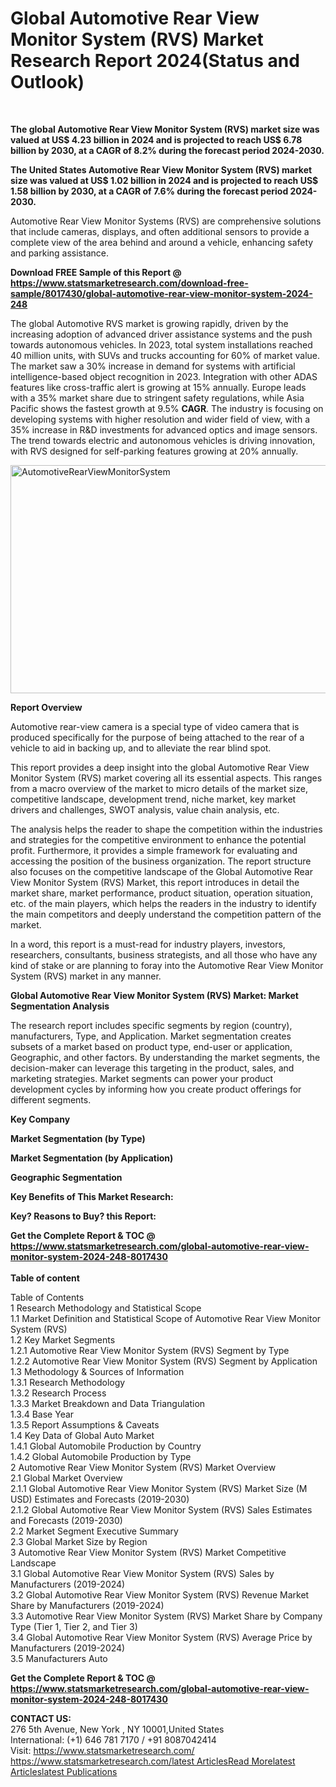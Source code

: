 <h1>Global Automotive Rear View Monitor System (RVS) Market Research Report 2024(Status and Outlook)</h1><br/><p><strong>The global Automotive Rear View Monitor System (RVS) market size was valued at US$ 4.23 billion in 2024 and is projected to reach US$ 6.78 billion by 2030, at a <strong>CAGR</strong> of 8.2% during the forecast period 2024-2030.</strong></p><p><strong>The United States Automotive Rear View Monitor System (RVS) market size was valued at US$ 1.02 billion in 2024 and is projected to reach US$ 1.58 billion by 2030, at a <strong>CAGR</strong> of 7.6% during the forecast period 2024-2030.</strong></p><p>Automotive Rear View Monitor Systems (RVS) are comprehensive solutions that include cameras, displays, and often additional sensors to provide a complete view of the area behind and around a vehicle, enhancing safety and parking assistance.</p><p><strong>Download FREE Sample of this Report @ <a href="https://www.statsmarketresearch.com/download-free-sample/8017430/global-automotive-rear-view-monitor-system-2024-248">https://www.statsmarketresearch.com/download-free-sample/8017430/global-automotive-rear-view-monitor-system-2024-248</a></strong></p><p>The global Automotive RVS market is growing rapidly, driven by the increasing adoption of advanced driver assistance systems and the push towards autonomous vehicles. In 2023, total system installations reached 40 million units, with SUVs and trucks accounting for 60% of market value. The market saw a 30% increase in demand for systems with artificial intelligence-based object recognition in 2023. Integration with other ADAS features like cross-traffic alert is growing at 15% annually. Europe leads with a 35% market share due to stringent safety regulations, while Asia Pacific shows the fastest growth at 9.5% <strong>CAGR</strong>. The industry is focusing on developing systems with higher resolution and wider field of view, with a 35% increase in R&D investments for advanced optics and image sensors. The trend towards electric and autonomous vehicles is driving innovation, with RVS designed for self-parking features growing at 20% annually.</p><p><img alt="AutomotiveRearViewMonitorSystem" src="https://www.grandresearchstore.com/assets/report-images/AutomotiveRearViewMonitorSystem.png" style="width: 730px; height: 365px;"></p><p><strong>Report Overview</strong></p><p>Automotive rear-view camera is a special type of video camera that is produced specifically for the purpose of being attached to the rear of a vehicle to aid in backing up, and to alleviate the rear blind spot.</p><p>This report provides a deep insight into the global Automotive Rear View Monitor System (RVS) market covering all its essential aspects. This ranges from a macro overview of the market to micro details of the market size, competitive landscape, development trend, niche market, key market drivers and challenges, SWOT analysis, value chain analysis, etc.</p><p>The analysis helps the reader to shape the competition within the industries and strategies for the competitive environment to enhance the potential profit. Furthermore, it provides a simple framework for evaluating and accessing the position of the business organization. The report structure also focuses on the competitive landscape of the Global Automotive Rear View Monitor System (RVS) Market, this report introduces in detail the market share, market performance, product situation, operation situation, etc. of the main players, which helps the readers in the industry to identify the main competitors and deeply understand the competition pattern of the market.</p><p>In a word, this report is a must-read for industry players, investors, researchers, consultants, business strategists, and all those who have any kind of stake or are planning to foray into the Automotive Rear View Monitor System (RVS) market in any manner.</p><p><strong>Global Automotive Rear View Monitor System (RVS) Market: Market Segmentation Analysis</strong></p><p>The research report includes specific segments by region (country), manufacturers, Type, and Application. Market segmentation creates subsets of a market based on product type, end-user or application, Geographic, and other factors. By understanding the market segments, the decision-maker can leverage this targeting in the product, sales, and marketing strategies. Market segments can power your product development cycles by informing how you create product offerings for different segments.</p><p><strong>Key Company</strong></p><p><strong>Market Segmentation (by Type)</strong></p><p><strong>Market Segmentation (<strong>by Application</strong>)</strong></p><p><strong>Geographic Segmentation</strong></p><p><strong>Key Benefits of This Market Research:</strong></p><p><strong>Key? <strong>Reasons to Buy</strong>? this Report:</strong></p><div><b>Get the Complete Report & TOC @ <a href="https://www.statsmarketresearch.com/global-automotive-rear-view-monitor-system-2024-248-8017430">https://www.statsmarketresearch.com/global-automotive-rear-view-monitor-system-2024-248-8017430</a></b></div><br><b>Table of content</b><p>Table of Contents<br /> 1 Research Methodology and Statistical Scope<br /> 1.1 Market Definition and Statistical Scope of Automotive Rear View Monitor System (RVS)<br /> 1.2 Key Market Segments<br /> 1.2.1 Automotive Rear View Monitor System (RVS) Segment by Type<br /> 1.2.2 Automotive Rear View Monitor System (RVS) Segment by Application<br /> 1.3 Methodology & Sources of Information<br /> 1.3.1 Research Methodology<br /> 1.3.2 Research Process<br /> 1.3.3 Market Breakdown and Data Triangulation<br /> 1.3.4 Base Year<br /> 1.3.5 Report Assumptions & Caveats<br /> 1.4 Key Data of Global Auto Market<br /> 1.4.1 Global Automobile Production by Country<br /> 1.4.2 Global Automobile Production by Type<br /> 2 Automotive Rear View Monitor System (RVS) Market Overview<br /> 2.1 Global Market Overview<br /> 2.1.1 Global Automotive Rear View Monitor System (RVS) Market Size (M USD) Estimates and Forecasts (2019-2030)<br /> 2.1.2 Global Automotive Rear View Monitor System (RVS) Sales Estimates and Forecasts (2019-2030)<br /> 2.2 Market Segment Executive Summary<br /> 2.3 Global Market Size by Region<br /> 3 Automotive Rear View Monitor System (RVS) Market Competitive Landscape<br /> 3.1 Global Automotive Rear View Monitor System (RVS) Sales by Manufacturers (2019-2024)<br /> 3.2 Global Automotive Rear View Monitor System (RVS) Revenue Market Share by Manufacturers (2019-2024)<br /> 3.3 Automotive Rear View Monitor System (RVS) Market Share by Company Type (Tier 1, Tier 2, and Tier 3)<br /> 3.4 Global Automotive Rear View Monitor System (RVS) Average Price by Manufacturers (2019-2024)<br /> 3.5 Manufacturers Auto<br><div><b>Get the Complete Report & TOC @ <a href="https://www.statsmarketresearch.com/global-automotive-rear-view-monitor-system-2024-248-8017430">https://www.statsmarketresearch.com/global-automotive-rear-view-monitor-system-2024-248-8017430</a></b></div></p> <b>CONTACT US:</b><br>276 5th Avenue, New York , NY 10001,United States<br>International: (+1) 646 781 7170 / +91 8087042414<br>Visit: <a href="https://www.statsmarketresearch.com/">https://www.statsmarketresearch.com/</a><br><a href="https://gyeongbokgung.com">https://www.statsmarketresearch.com/</a><a href="https://hallyeomaritime.com">latest Articles</a><a href="https://jingwansa.com">Read More</a><a href=https://nguoiviet.jp/">latest Articles</a><a href="https://www.intelmarketresearch.com/">latest Publications</a>
